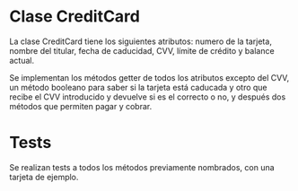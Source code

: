 # Clase CreditCard

La clase CreditCard tiene los siguientes atributos: numero de la tarjeta, nombre del titular, fecha de caducidad, CVV, límite de crédito y balance actual.

Se implementan los métodos getter de todos los atributos excepto del CVV, un método booleano para saber si la tarjeta está caducada y otro que recibe el CVV introducido y devuelve si es el correcto o no, y después dos métodos que permiten pagar y cobrar.

# Tests

Se realizan tests a todos los métodos previamente nombrados, con una tarjeta de ejemplo.
